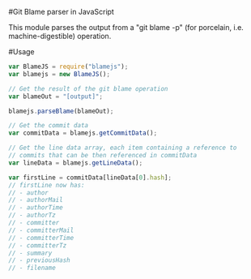 #Git Blame parser in JavaScript

This module parses the output from a "git blame -p" (for porcelain, i.e. machine-digestible) operation.

#Usage

```javascript
var BlameJS = require("blamejs");
var blamejs = new BlameJS();

// Get the result of the git blame operation
var blameOut = "[output]";

blamejs.parseBlame(blameOut);

// Get the commit data
var commitData = blamejs.getCommitData();

// Get the line data array, each item containing a reference to
// commits that can be then referenced in commitData
var lineData = blamejs.getLineData();

var firstLine = commitData[lineData[0].hash];
// firstLine now has:
// - author
// - authorMail
// - authorTime
// - authorTz
// - committer
// - committerMail
// - committerTime
// - committerTz 
// - summary
// - previousHash
// - filename
